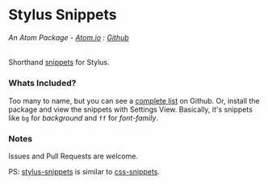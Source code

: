 # Stylus Snippets

###### An Atom Package - [Atom.io](https://atom.io/packages/stylus-snippets) : [Github](https://github.com/dsandstrom/atom-stylus-snippets)

Shorthand [snippets](https://atom.io/packages/snippets) for Stylus.

### Whats Included?
Too many to name, but you can see a [complete list](https://github.com/dsandstrom/atom-css-snippets/blob/master/snippets/css-snippets.cson) on Github.  Or, install the package and view the snippets with Settings View.  Basically, it's snippets like `bg` for *background* and `ff` for *font-family*.

### Notes
Issues and Pull Requests are welcome.

PS:
  [stylus-snippets](https://atom.io/packages/stylus-snippets) is similar to [css-snippets](https://atom.io/packages/css-snippets).
